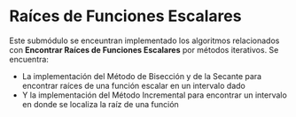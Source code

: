 # Raíces de Funciones Escalares

Este submódulo se enceuntran implementado los algoritmos relacionados con **Encontrar Raíces de Funciones Escalares** por métodos iterativos. Se encuentra:
* La implementación del Método de Bisección y de la Secante para encontrar raíces de una función escalar en un intervalo dado
* Y la implementación del Método Incremental para encontrar un intervalo en donde se localiza la raíz de una función 